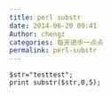 ```yaml
---
title: perl substr
date: 2014-06-20 09:41
Author: chengz
categories: 每天进步一点点
permalink: perl-substr
---
```


    $str="testtest";  
    print substr($str,0,5);
